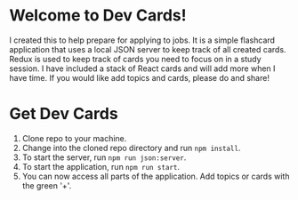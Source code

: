 # Welcome to Dev Cards!

I created this to help prepare for applying to jobs. It is a simple flashcard application
that uses a local JSON server to keep track of all created cards. Redux is used to keep
track of cards you need to focus on in a study session. I have included a stack of React
cards and will add more when I have time. If you would like add topics and cards, please
do and share!

# Get Dev Cards

1. Clone repo to your machine.
2. Change into the cloned repo directory and run `npm install`.
3. To start the server, run `npm run json:server`.
4. To start the application, run `npm run start`.
5. You can now access all parts of the application. Add topics or cards with the green '+'.
